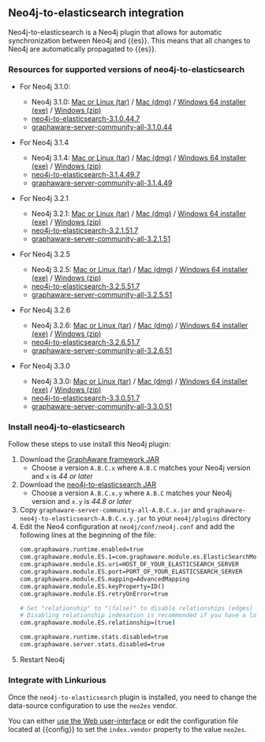 ## Neo4j-to-elasticsearch integration

Neo4j-to-elasticsearch is a Neo4j plugin that allows for automatic synchronization
between Neo4j and {{es}}. This means that all changes to Neo4j are automatically
propagated to {{es}}.

### Resources for supported versions of neo4j-to-elasticsearch

- For Neo4j 3.1.0:
  - Neo4j 3.1.0: [Mac or Linux (tar)]({{neodl.unix}}3.1.0) / [Mac (dmg)]({{neodl.dmg}}3.1.0) / [Windows 64 installer (exe)]({{neodl.win}}3.1.0) / [Windows (zip)]({{neodl.winzip}}3.1.0)  
  - [neo4j-to-elasticsearch-3.1.0.44.7](https://products.graphaware.com/download/neo4j-to-elasticsearch/graphaware-neo4j-to-elasticsearch-3.1.0.44.7.jar)
  - [graphaware-server-community-all-3.1.0.44](https://products.graphaware.com/download/framework-server-community/graphaware-server-community-all-3.1.0.44.jar)

- For Neo4j 3.1.4
  - Neo4j 3.1.4: [Mac or Linux (tar)]({{neodl.unix}}3.1.4) / [Mac (dmg)]({{neodl.dmg}}3.1.4) / [Windows 64 installer (exe)]({{neodl.win}}3.1.4) / [Windows (zip)]({{neodl.winzip}}3.1.4)
  - [neo4j-to-elasticsearch-3.1.4.49.7](https://products.graphaware.com/download/neo4j-to-elasticsearch/graphaware-neo4j-to-elasticsearch-3.1.4.49.7.jar)
  - [graphaware-server-community-all-3.1.4.49](https://products.graphaware.com/download/framework-server-community/graphaware-server-community-all-3.1.4.49.jar)

- For Neo4j 3.2.1
  - Neo4j 3.2.1: [Mac or Linux (tar)]({{neodl.unix}}3.2.1) / [Mac (dmg)]({{neodl.dmg}}3.2.1) / [Windows 64 installer (exe)]({{neodl.win}}3.2.1) / [Windows (zip)]({{neodl.winzip}}3.2.1)
  - [neo4j-to-elasticsearch-3.2.1.51.7](https://products.graphaware.com/download/neo4j-to-elasticsearch/graphaware-neo4j-to-elasticsearch-3.2.1.51.7.jar)
  - [graphaware-server-community-all-3.2.1.51](https://products.graphaware.com/download/framework-server-community/graphaware-server-community-all-3.2.1.51.jar)

- For Neo4j 3.2.5
  - Neo4j 3.2.5: [Mac or Linux (tar)]({{neodl.unix}}3.2.5) / [Mac (dmg)]({{neodl.dmg}}3.2.5) / [Windows 64 installer (exe)]({{neodl.win}}3.2.5) / [Windows (zip)]({{neodl.winzip}}3.2.5)
  - [neo4j-to-elasticsearch-3.2.5.51.7](https://products.graphaware.com/download/neo4j-to-elasticsearch/graphaware-neo4j-to-elasticsearch-3.2.5.51.7.jar)
  - [graphaware-server-community-all-3.2.5.51](https://products.graphaware.com/download/framework-server-community/graphaware-server-community-all-3.2.5.51.jar)

- For Neo4j 3.2.6
  - Neo4j 3.2.6: [Mac or Linux (tar)]({{neodl.unix}}3.2.6) / [Mac (dmg)]({{neodl.dmg}}3.2.6) / [Windows 64 installer (exe)]({{neodl.win}}3.2.6) / [Windows (zip)]({{neodl.winzip}}3.2.6)
  - [neo4j-to-elasticsearch-3.2.6.51.7](https://products.graphaware.com/download/neo4j-to-elasticsearch/graphaware-neo4j-to-elasticsearch-3.2.6.51.7.jar)
  - [graphaware-server-community-all-3.2.6.51](https://products.graphaware.com/download/framework-server-community/graphaware-server-community-all-3.2.6.51.jar)

- For Neo4j 3.3.0
  - Neo4j 3.3.0: [Mac or Linux (tar)]({{neodl.unix}}3.3.0) / [Mac (dmg)]({{neodl.dmg}}3.3.0) / [Windows 64 installer (exe)]({{neodl.win}}3.3.0) / [Windows (zip)]({{neodl.winzip}}3.3.0)
  - [neo4j-to-elasticsearch-3.3.0.51.7](https://products.graphaware.com/download/neo4j-to-elasticsearch/graphaware-neo4j-to-elasticsearch-3.3.0.51.7.jar)
  - [graphaware-server-community-all-3.3.0.51](https://products.graphaware.com/download/framework-server-community/graphaware-server-community-all-3.3.0.51.jar)

### Install neo4j-to-elasticsearch

Follow these steps to use install this Neo4j plugin:

1. Download the [GraphAware framework JAR](http://products.graphaware.com/?dir=framework-server-community)
   - Choose a version `A.B.C.x` where `A.B.C` matches your Neo4j version and `x` is *44 or later*
2. Download the [neo4j-to-elasticsearch JAR](http://products.graphaware.com/?dir=neo4j-to-elasticsearch)
   - Choose a version `A.B.C.x.y` where `A.B.C` matches your Neo4j version and `x.y` is *44.8 or later*
3. Copy `graphaware-server-community-all-A.B.C.x.jar` and `graphaware-neo4j-to-elasticsearch-A.B.C.x.y.jar` to your `neo4j/plugins` directory
4. Edit the Neo4 configuration at `neo4j/conf/neo4j.conf` and add the following lines at the beginning of the file:
   ```sh
   com.graphaware.runtime.enabled=true
   com.graphaware.module.ES.1=com.graphaware.module.es.ElasticSearchModuleBootstrapper
   com.graphaware.module.ES.uri=HOST_OF_YOUR_ELASTICSEARCH_SERVER
   com.graphaware.module.ES.port=PORT_OF_YOUR_ELASTICSEARCH_SERVER
   com.graphaware.module.ES.mapping=AdvancedMapping
   com.graphaware.module.ES.keyProperty=ID()
   com.graphaware.module.ES.retryOnError=true

   # Set "relationship" to "(false)" to disable relationships (edges) indexation.
   # Disabling relationship indexation is recommended if you have a lot of relationships and don't need to search them.
   com.graphaware.module.ES.relationship=(true)

   com.graphaware.runtime.stats.disabled=true
   com.graphaware.server.stats.disabled=true
   ```
5. Restart Neo4j


### Integrate with Linkurious

Once the `neo4j-to-elasticsearch` plugin is installed, you need to change
the data-source configuration to use the `neo2es` vendor.

You can either [use the Web user-interface](/search/#using-the-web-user-interface)
or edit the configuration file located at {{config}} to set the `index.vendor` property to the value `neo2es`.
